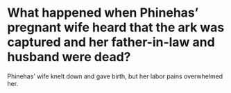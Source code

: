 # What happened when Phinehas’ pregnant wife heard that the ark was captured and her father-in-law and husband were dead?

Phinehas’ wife knelt down and gave birth, but her labor pains overwhelmed her.
